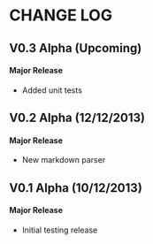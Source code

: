 CHANGE LOG
==========


## V0.3 Alpha (Upcoming)
#### Major Release

* Added unit tests


## V0.2 Alpha (12/12/2013)
#### Major Release

* New markdown parser


## V0.1 Alpha (10/12/2013)
#### Major Release

* Initial testing release
